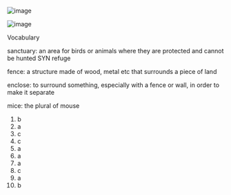 ![image](https://github.com/jeuneseven/ReadingNotes/assets/8426758/7b27f9d9-dff0-4947-beed-2f203e662ffa)

![image](https://github.com/jeuneseven/ReadingNotes/assets/8426758/52ce30eb-3f5c-497a-8b7a-1013eb185fc6)

Vocabulary

sanctuary: an area for birds or animals where they are protected and cannot be hunted SYN refuge

fence: a structure made of wood, metal etc that surrounds a piece of land

enclose: to surround something, especially with a fence or wall, in order to make it separate

mice: the plural of mouse

1. b
2. a
3. c
4. c
5. a
6. a
7. a
8. c
9. a
10. b

